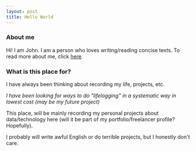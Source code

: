 ```yaml
---
layout: post
title: Hello World
---
```


### About me
Hi! I am John. I am a person who loves writing/reading concise texts.  To read more about me, click [here](../about/).
### What is this place for?  
I have always been thinking about recording my life, projects, etc.   
  
_I have been looking for ways to do "lifelogging" in a systematic way in lowest cost (may be my future project)_
  
This place, will be mainly recording my personal projects about data/technology here (will it be part of my portfolio/freelancer profile? Hopefully).  
  
I probably will write awful English or do terrible projects, but I honestly don't care.

